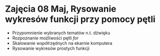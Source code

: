 # Zajęcia 08 Maj, Rysowanie wykresów funkcji przy pomocy pętli #

  * Przypomnienie wybranych tematów n.t. dźwięku
  * Rozpoznanie możliwości pętli _for_
  * Skalowanie współrzędnych na ekarnie komputera
  * Rysowanie wykresów prostych funkcji
